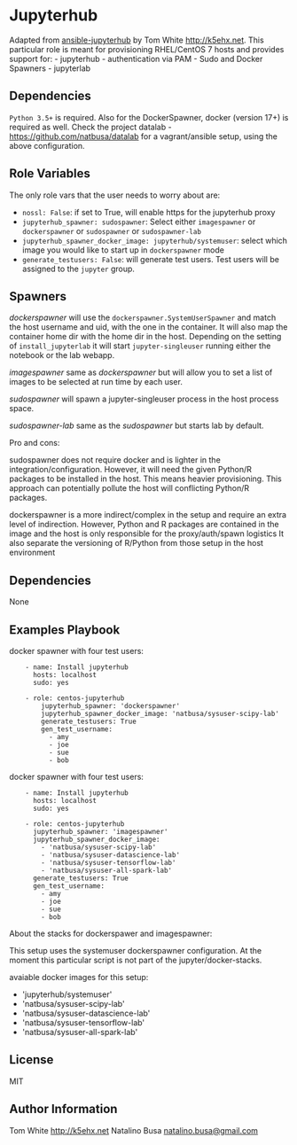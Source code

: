 Jupyterhub
===============

Adapted from [ansible-jupyterhub](https://github.com/jenkstom/ansible-jupyterhub) by Tom White <http://k5ehx.net>. 
This particular role is meant for provisioning RHEL/CentOS 7 hosts and provides support for:
    - jupyterhub
    - authentication via PAM
    - Sudo and Docker Spawners
    - jupyterlab

Dependencies
------------

`Python 3.5+` is required. Also for the DockerSpawner, docker (version 17+) is required as well.
Check the project datalab - https://github.com/natbusa/datalab for a vagrant/ansible setup, using the above configuration.

Role Variables
--------------

The only role vars that the user needs to worry about are:

- `nossl: False`: if set to True, will enable https for the jupyterhub proxy
- `jupyterhub_spawner: sudospawner`: Select either `imagespawner` or `dockerspawner` or `sudospawner` or `sudospawner-lab`
- `jupyterhub_spawner_docker_image: jupyterhub/systemuser`: select which image you would like to start up in `dockerspawner` mode
- `generate_testusers: False`: will generate test users. Test users will be assigned to the `jupyter` group.

Spawners
------------

*dockerspawner* will use the `dockerspawner.SystemUserSpawner` and match the host username and uid, with the one in the container.
It will also map the container home dir with the home dir in the host. Depending on the setting of `install_jupyterlab` it will start `jupyter-singleuser` running either the notebook or the lab webapp. 

*imagespawner* same as *dockerspawner* but will allow you to set a list of images to be selected at run time by each user.

*sudospawner* will spawn a jupyter-singleuser process in the host process space.

*sudospawner-lab* same as the *sudospawner* but starts lab by default.

Pro and cons:

sudospawner does not require docker and is lighter in the integration/configuration. 
However, it will need the given Python/R packages to be installed in the host. 
This means heavier provisioning. This approach can potentially pollute the host will conflicting Python/R packages.

dockerspawner is a more indirect/complex in the setup and require an extra level of indirection.
However, Python and R packages are contained in the image and the host is only responsible for the proxy/auth/spawn logistics
It also separate the versioning of R/Python from those setup in the host environment

Dependencies
------------

None

Examples Playbook
----------------

docker spawner with four test users:

```
    - name: Install jupyterhub
      hosts: localhost
      sudo: yes
      
    - role: centos-jupyterhub
        jupyterhub_spawner: 'dockerspawner'
        jupyterhub_spawner_docker_image: 'natbusa/sysuser-scipy-lab'
        generate_testusers: True
        gen_test_username:
          - amy
          - joe
          - sue
          - bob
```

docker spawner with four test users:

```
    - name: Install jupyterhub
      hosts: localhost
      sudo: yes
      
    - role: centos-jupyterhub
      jupyterhub_spawner: 'imagespawner'
      jupyterhub_spawner_docker_image:
        - 'natbusa/sysuser-scipy-lab'
        - 'natbusa/sysuser-datascience-lab'
        - 'natbusa/sysuser-tensorflow-lab'
        - 'natbusa/sysuser-all-spark-lab'
      generate_testusers: True
      gen_test_username:
        - amy
        - joe
        - sue
        - bob
```

About the stacks for dockerspawer and imagespawner:

This setup uses the systemuser dockerspawner configuration. 
At the moment this particular script is not part of the jupyter/docker-stacks.
  
avaiable docker images for this setup:

- 'jupyterhub/systemuser'
- 'natbusa/sysuser-scipy-lab'
- 'natbusa/sysuser-datascience-lab'
- 'natbusa/sysuser-tensorflow-lab'
- 'natbusa/sysuser-all-spark-lab'    

License
-------

MIT

Author Information
------------------

Tom White <http://k5ehx.net>
Natalino Busa <natalino.busa@gmail.com>
